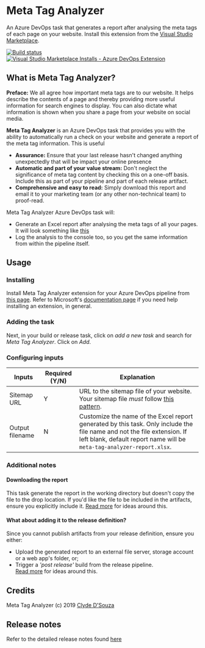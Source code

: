 # Meta Tag Analyzer
An Azure DevOps task that generates a report after analysing the meta tags of each page on your website. Install this extension from the [Visual Studio Marketplace](https://marketplace.visualstudio.com/items?itemName=clydedsouza.meta-tag-analyzer).   

[![Build status](https://clydedsouza.visualstudio.com/Meta%20Tag%20Analyzer/_apis/build/status/Master%20build)](https://clydedsouza.visualstudio.com/Meta%20Tag%20Analyzer/_build/latest?definitionId=21)
[![Visual Studio Marketplace Installs - Azure DevOps Extension](https://img.shields.io/visual-studio-marketplace/azure-devops/installs/total/clydedsouza.meta-tag-analyzer.svg?color=brightgreen)](https://marketplace.visualstudio.com/items?itemName=clydedsouza.meta-tag-analyzer)   

## What is Meta Tag Analyzer?
**Preface:** We all agree how important meta tags are to our website. It helps describe the contents of a page and thereby providing more useful information for search engines to display. You can also dictate what information is shown when you share a page from your website on social media.   

**Meta Tag Analyzer** is an Azure DevOps task that provides you with the ability to automatically run a check on your website and generate a report of the meta tag information. This is useful
- **Assurance:** Ensure that your last release hasn't changed anything unexpectedly that will be impact your online presence   
- **Automatic and part of your value stream:** Don't neglect the significance of meta tag content by checking this on a one-off basis. Include this as part of your pipeline and part of each release artifact.
- **Comprehensive and easy to read:** Simply download this report and email it to your marketing team (or any other non-technical team) to proof-read. 

Meta Tag Analyzer Azure DevOps task will:   
- Generate an Excel report after analysing the meta tags of all your pages. It will look  something like [this](https://github.com/ClydeDz/meta-tag-analyzer/blob/master/Sample/meta-tag-analyzer-report.xlsx)
- Log the analysis to the console too, so you get the same information from within the pipeline itself.     
 
## Usage
### Installing   
Install Meta Tag Analyzer extension for your Azure DevOps pipeline from [this page](https://marketplace.visualstudio.com/items?itemName=clydedsouza.meta-tag-analyzer). Refer to Microsoft's [documentation page](https://docs.microsoft.com/en-us/azure/devops/marketplace/install-extension?view=azure-devops&viewFallbackFrom=tfs-2015) if you need help installing an extension, in general.  

### Adding the task   
Next, in your build or release task, click on *add a new task* and search for *Meta Tag Analyzer*. Click on *Add*.

### Configuring inputs   
| Inputs             | Required (Y/N)  | Explanation  |
| ------------------ | --------------- | ------------ |
| Sitemap URL        | Y               | URL to the sitemap file of your website. Your sitemap file *must* follow [this pattern](https://www.sitemaps.org/protocol.html).  |
| Output filename    | N               | Customize the name of the Excel report generated by this task. Only include the file name and not the file extension. If left blank, default report name will be `meta-tag-analyzer-report.xlsx`. |

### Additional notes
#### Downloading the report
This task generate the report in the working directory but doesn't copy the file to the drop location. If you'd like the file to be included in the artifacts, ensure you explicitly include it. [Read more](https://github.com/ClydeDz/meta-tag-analyzer/wiki#usage) for ideas around this.   

#### What about adding it to the release definition?
Since you cannot publish artifacts from your release definition, ensure you either:
- Upload the generated report to an external file server, storage account or a web app's folder, or;   
- Trigger a *'post release'* build from the release pipeline.  
[Read more](https://github.com/ClydeDz/meta-tag-analyzer/wiki#usage) for ideas around this.  

## Credits  
Meta Tag Analyzer (c) 2019 [Clyde D'Souza](https://clydedsouza.net)  

## Release notes   
Refer to the detailed release notes found [here](https://github.com/ClydeDz/meta-tag-analyzer/releases)